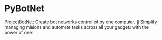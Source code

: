 # PyBotNet
ProjectBotNet: Create bot networks controlled by one computer. 🤖 Simplify managing minions and automate tasks across all your gadgets with the power of one!
